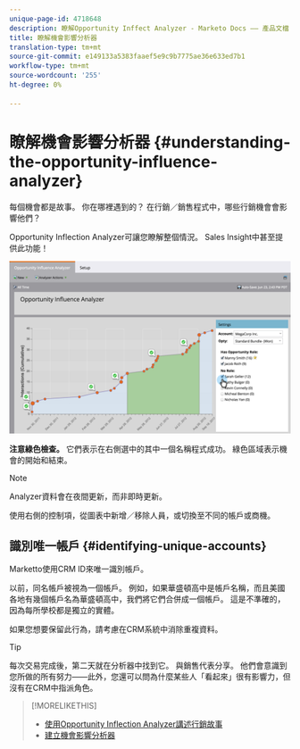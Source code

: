 ```yaml
---
unique-page-id: 4718648
description: 瞭解Opportunity Inffect Analyzer - Marketo Docs —— 產品文檔
title: 瞭解機會影響分析器
translation-type: tm+mt
source-git-commit: e149133a5383faaef5e9c9b7775ae36e633ed7b1
workflow-type: tm+mt
source-wordcount: '255'
ht-degree: 0%

---
```



# 瞭解機會影響分析器 {#understanding-the-opportunity-influence-analyzer}

每個機會都是故事。 你在哪裡遇到的？ 在行銷／銷售程式中，哪些行銷機會會影響他們？

Opportunity Inflection Analyzer可讓您瞭解整個情況。 Sales Insight中甚至提供此功能！

![](assets/image2015-6-23-14-3a43-3a35-1.png)

**注意綠色檢查。** 它們表示在右側選中的其中一個名稱程式成功。 綠色區域表示機會的開始和結束。

>[!NOTE]
>
>Analyzer資料會在夜間更新，而非即時更新。

使用右側的控制項，從圖表中新增／移除人員，或切換至不同的帳戶或商機。

## 識別唯一帳戶 {#identifying-unique-accounts}

Marketto使用CRM ID來唯一識別帳戶。

以前，同名帳戶被視為一個帳戶。 例如，如果華盛頓高中是帳戶名稱，而且美國各地有幾個帳戶名為華盛頓高中，我們將它們合併成一個帳戶。 這是不準確的，因為每所學校都是獨立的實體。

如果您想要保留此行為，請考慮在CRM系統中消除重複資料。

>[!TIP]
>
>每次交易完成後，第二天就在分析器中找到它。 與銷售代表分享。 他們會意識到您所做的所有努力——此外，您還可以問為什麼某些人「看起來」很有影響力，但沒有在CRM中指派角色。

>[!MORELIKETHIS]
>
>* [使用Opportunity Inflection Analyzer講述行銷故事](tell-the-marketing-story-with-an-opportunity-influence-analyzer.md)
>* [建立機會影響分析器](create-an-opportunity-influence-analyzer.md)

>



